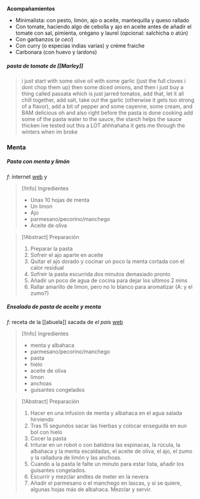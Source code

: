 **Acompañamientos**
- Minimalista: con pesto, limón, ajo o aceite, mantequilla y queso rallado
- Con tomate, haciendo algo de cebolla y ajo en aceite antes de añadir el tomate con sal, pimienta, orégano y laurel (opcional: salchicha o atún)
- Con garbanzos (*e ceci*)
- Con curry (o especias indias varias) y créme fraiche
- Carbonara (con huevo y lardons)
##### pasta de tomate de [[Marley]]
>i just start with some olive oil with some garlic (just the full cloves i dont chop them up) then some diced onions, and then i just buy a thing called passata which is just jarred tomatos, add that, let it all chill together, add salt, take out the garlic (otherwise it gets too strong of a flavor), add a bit of pepper and some cayenne, some cream, and BAM delicious
>oh and also right before the pasta is done cooking add some of the pasta water to the sauce, the starch helps the sauce thicken
>ive tested out this a LOT ahhhahaha it gets me through the winters when im broke

### Menta
##### Pasta con menta y limón
*f*: internet [web](https://blog.giallozafferano.it/tmm/pasta-menta-e-limone/) y 

>[!Info] Ingredientes
> - Unas 10 hojas de menta
> - Un limon
> - Ajo
> - parmesano/pecorino/manchego
> - Aceite de oliva

>[!Abstract] Preparación 
><ol>
> <li>Preparar la pasta
> <li>Sofreir el ajo aparte en aceite
> <li>Quitar el ajo dorado y cocinar un poco la menta cortada con el calor residual
> <li>Sofreir la pasta escurrida dos minutos demasiado pronto
> <li>Añadir un poco de agua de cocina para dejar los ultimos 2 mins
> <li>Rallar amarillo de limon, pero no lo blanco para aromatizar (A: y el zumo?)
> </ol>

##### Ensalada de pasta de aceite y menta
*f:* receta de la [[abuela]] sacada de *el país* [web](https://elpais.com/gastronomia/el-comidista/2024-07-16/la-ensalada-de-pasta-mas-verde.html)

>[!Info] Ingredientes
>- menta y albahaca
>- parmesano/pecorino/manchego
>- pasta
>- hielo
>- aceite de oliva
>- limon
>- anchoas
>- guisantes congelados

>[!Abstract] Preparación
> 1. Hacer en una infusion de menta y albahaca en el agua salada hirviendo
> 2. Tras 15 segundos sacar las hierbas y colocar enseguida en eun bol con hielo
> 3. Cocer la pasta
> 4. triturar en un robot o con batidora las espinacas, la rúcula, la albahaca y la menta escaldadas, el aceite de oliva, el ajo, el zumo y la ralladura de limón y las anchoas.
> 5. Cuando a la pasta le falte un minuto para estar lista, añadir los guisantes congelados.
> 6. Escurrir y mezclar andtes de meter en la nevera
> 7. Añadir el parmesano o el manchego en lascas, y si se quiere, algunas hojas más de albahaca. Mezclar y servir.